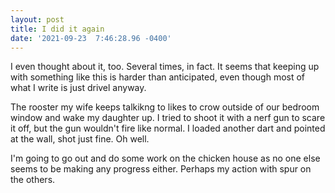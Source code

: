 ```yaml
--- 
layout: post 
title: I did it again 
date: '2021-09-23  7:46:28.96 -0400' 
--- 
```

I even thought about it, too. Several times, in fact. It seems that keeping up with something like this is 
harder than anticipated, even though most of what I write is just drivel anyway. 

The rooster my wife keeps talkikng to likes to crow outside of our bedroom window and wake my daughter up. I 
tried to shoot it with a nerf gun to scare it off, but the gun wouldn't fire like normal. I loaded another dart 
and pointed at the wall, shot just fine. Oh well. 

I'm going to go out and do some work on the chicken house as no one else seems to be making any progress either. 
Perhaps my action with spur on the others. 
